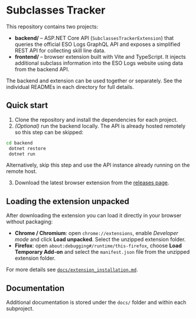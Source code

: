 # Subclasses Tracker

This repository contains two projects:

- **backend/** – ASP.NET Core API (`SubclassesTrackerExtension`) that queries the official ESO Logs GraphQL API and exposes a simplified REST API for collecting skill line data.
- **frontend/** – browser extension built with Vite and TypeScript. It injects additional subclass information into the ESO Logs website using data from the backend API.

The backend and extension can be used together or separately. See the individual READMEs in each directory for full details.

## Quick start

1. Clone the repository and install the dependencies for each project.
2. *(Optional)* run the backend locally. The API is already hosted remotely so this step can be skipped:

```bash
cd backend
 dotnet restore
 dotnet run
```

Alternatively, skip this step and use the API instance already running on the remote host.

3. Download the latest browser extension from the [releases page](https://github.com/YourHopelessness/SubclassesTrackerAPI/releases).

## Loading the extension unpacked

After downloading the extension you can load it directly in your browser without packaging:

- **Chrome / Chromium**: open `chrome://extensions`, enable *Developer mode* and click **Load unpacked**. Select the unzipped extension folder.
- **Firefox**: open `about:debugging#/runtime/this-firefox`, choose **Load Temporary Add-on** and select the `manifest.json` file from the unzipped extension folder.

For more details see [`docs/extension_installation.md`](docs/extension_installation.md).

## Documentation

Additional documentation is stored under the `docs/` folder and within each subproject.

